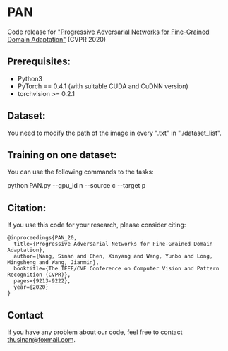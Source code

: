 # PAN

Code release for ["Progressive Adversarial Networks for Fine-Grained Domain Adaptation"](https://openaccess.thecvf.com/content_CVPR_2020/papers/Wang_Progressive_Adversarial_Networks_for_Fine-Grained_Domain_Adaptation_CVPR_2020_paper.pdf) (CVPR 2020)

## Prerequisites:

* Python3
* PyTorch == 0.4.1 (with suitable CUDA and CuDNN version)
* torchvision >= 0.2.1

## Dataset:

You need to modify the path of the image in every ".txt" in "./dataset_list".

## Training on one dataset:

You can use the following commands to the tasks:

python PAN.py --gpu_id n --source c --target p

## Citation:

If you use this code for your research, please consider citing:

```
@inproceedings{PAN_20,
  title={Progressive Adversarial Networks for Fine-Grained Domain Adaptation},  
  author={Wang, Sinan and Chen, Xinyang and Wang, Yunbo and Long, Mingsheng and Wang, Jianmin}, 
  booktitle={The IEEE/CVF Conference on Computer Vision and Pattern Recognition (CVPR)}, 
  pages={9213-9222}, 
  year={2020} 
}
```
## Contact
If you have any problem about our code, feel free to contact thusinan@foxmail.com.

